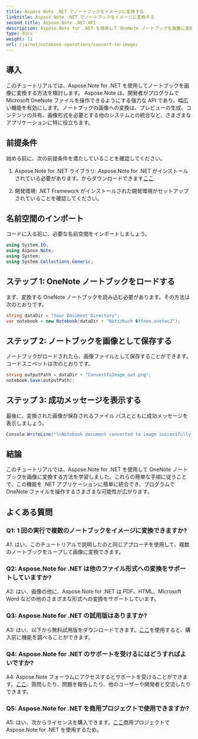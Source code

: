 ```yaml
---
title: Aspose Note .NET でノートブックをイメージに変換する
linktitle: Aspose Note .NET でノートブックをイメージに変換する
second_title: Aspose.Note .NET API
description: Aspose.Note for .NET を使用して OneNote ノートブックを画像に変換する方法を学習します。シームレスな統合については、このステップバイステップ ガイドに従ってください。
type: docs
weight: 11
url: /ja/net/notebook-operations/convert-to-image/
---
```

## 導入

このチュートリアルでは、Aspose.Note for .NET を使用してノートブックを画像に変換する方法を検討します。 Aspose.Note は、開発者がプログラムで Microsoft OneNote ファイルを操作できるようにする強力な API であり、幅広い機能を有効にします。ノートブックの画像への変換は、プレビューの生成、コンテンツの共有、画像形式を必要とする他のシステムとの統合など、さまざまなアプリケーションに特に役立ちます。

## 前提条件

始める前に、次の前提条件を満たしていることを確認してください。

1.  Aspose.Note for .NET ライブラリ: Aspose.Note for .NET がインストールされている必要があります。からダウンロードできます[ここ](https://releases.aspose.com/note/net/).

2. 開発環境: .NET Framework がインストールされた開発環境がセットアップされていることを確認してください。

## 名前空間のインポート

コードに入る前に、必要な名前空間をインポートしましょう。

```csharp
using System.IO;
using Aspose.Note;
using System;
using System.Collections.Generic;
```

## ステップ 1: OneNote ノートブックをロードする

まず、変換する OneNote ノートブックを読み込む必要があります。その方法は次のとおりです。

```csharp
string dataDir = "Your Document Directory";
var notebook = new Notebook(dataDir + "Notizbuch �ffnen.onetoc2");
```

## ステップ 2: ノートブックを画像として保存する

ノートブックがロードされたら、画像ファイルとして保存することができます。コードスニペットは次のとおりです。

```csharp
string outputPath = dataDir + "ConvertToImage_out.png";
notebook.Save(outputPath);
```

## ステップ 3: 成功メッセージを表示する

最後に、変換された画像が保存されるファイル パスとともに成功メッセージを表示しましょう。

```csharp
Console.WriteLine("\nNotebook document converted to image successfully.\nFile saved at " + outputPath);
```

## 結論

このチュートリアルでは、Aspose.Note for .NET を使用して OneNote ノートブックを画像に変換する方法を学習しました。これらの簡単な手順に従うことで、この機能を .NET アプリケーションに簡単に統合でき、プログラムで OneNote ファイルを操作するさまざまな可能性が広がります。

## よくある質問

### Q1: 1 回の実行で複数のノートブックをイメージに変換できますか?

A1: はい、このチュートリアルで説明したのと同じアプローチを使用して、複数のノートブックをループして画像に変換できます。

### Q2: Aspose.Note for .NET は他のファイル形式への変換をサポートしていますか?

A2: はい、画像の他に、Aspose.Note for .NET は PDF、HTML、Microsoft Word などの他のさまざまな形式への変換をサポートしています。

### Q3: Aspose.Note for .NET の試用版はありますか?

A3: はい、以下から無料試用版をダウンロードできます。[ここ](https://releases.aspose.com/)を使用すると、購入前に機能を調べることができます。

### Q4: Aspose.Note for .NET のサポートを受けるにはどうすればよいですか?

 A4: Aspose.Note フォーラムにアクセスするとサポートを受けることができます。[ここ](https://forum.aspose.com/c/note/28)、質問したり、問題を報告したり、他のユーザーや開発者と交流したりできます。

### Q5: Aspose.Note for .NET を商用プロジェクトで使用できますか?

 A5: はい、次からライセンスを購入できます。[ここ](https://purchase.aspose.com/buy)商用プロジェクトで Aspose.Note for .NET を使用するため。